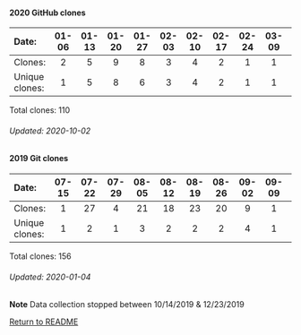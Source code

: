 #### 2020 GitHub clones
Date:   |       01-06   |       01-13   |       01-20   |       01-27   |       02-03   |       02-10   |       02-17   |       02-24   |       03-09   |       03-23   |       04-06   |       04-13   |       04-20   |       04-27   |       05-04   |   05-11  |  05-18  |  05-25  |  06-01  |  06-08  |  06-15  |  06-22  |  06-29  |  07-13  |  07-20  |  07-27  |  08-10  |  08-24  |  08-31  |  09-07  |  09-14  |  09-21
|:---   |:---:  |:---:  |:---:  |:---:  |:---:  |:---:  |:---:  |:---:  |:---:  |:---:  |:---:  |:---:  |:---:  |:---:  |:---:  |:---:  |:---:  |:---:  |:---:  |:---:  |:---:  |:---:  |:---:  |:---:  |:---:  |:---:  |:---:  |:---:  |:---:  |:---:  |:---:  |:---:
Clones: |       2       |       5       |       9       |       8       |       3       |       4       |       2       |       1       |       1       |       1       |       2       |       3       |       5       |       1       |       15      |   1      |  2      |  2      |  4      |  2      |  3      |  1      |  1      |  2      |  1      |  2      |  11     |  6      |  1      |  5      |  1      |  3
Unique            clones: |       1       |       5       |       8       |       6       |       3       |       4       |       2       |       1       |       1       |       1       |       2       |       3       |       3       |       1       |       12  |      1  |      2  |      2  |      4  |      2  |      3  |      1  |      1  |      2  |      1  |      2  |      7  |      5  |      1  |      5  |      1  |      3

Total clones: 110
###### Updated: 2020-10-02

#### 2019 Git clones
Date:    |        07-15   |       07-22   |       07-29   |       08-05   |       08-12   |       08-19   |       08-26   |       09-02   |  09-09  |  09-16  |  09-23  |  09-30  |  10-07  |  12-09  |  12-16  |  12-23 | 12-30
|:---    |:---:   |:---:  |:---:  |:---:  |:---:  |:---:  |:---:  |:---:  |:---:  |:---:  |:---:  |:---:  |:---:  |:---:  |:---:  |:---: |:---:
Clones:  |        1       |       27      |       4       |       21      |       18      |       23      |       20      |       9       |  1      |  2      |  1      |  2      |  9      |  4      |  1      |  8 | 5
Unique   clones:  |       1       |       2       |       1       |       3       |       2       |       2       |       2       |       4  |      1  |      2  |      1  |      2  |      6  |      4  |      1  |      7 | 4

Total clones: 156
###### Updated: 2020-01-04
**Note**  Data collection stopped between 10/14/2019 & 12/23/2019

[Return to README](https://github.com/BradleyA/user-files/blob/master/README.md#user-files)
